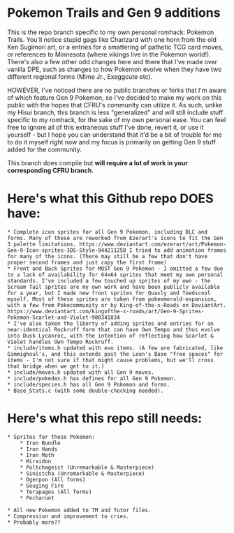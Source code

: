 # Pokemon Trails and Gen 9 additions

This is the repo branch specific to my own personal romhack: Pokemon Trails. You'll notice stupid gags like Charizard with one horn from the old Ken Sugimori art, or a entries for a smattering of pathetic TCG card moves, or references to Minnesota (where vikings live in the Pokemon world!). There's also a few other odd changes here and there that I've made over vanilla DPE, such as changes to how Pokemon evolve when they have two different regional forms (Mime Jr., Exeggcute etc).

HOWEVER, I've noticed there are no public branches or forks that I'm aware of which feature Gen 9 Pokemon, so I've decided to make my work on this public with the hopes that CFRU's community can utilize it. As such, unlike my Hisui branch, this branch is less "generalized" and will still include stuff specific to my romhack, for the sake of my own personal ease. You can feel free to ignore all of this extraneous stuff I've done, revert it, or use it yourself - but I hope you can understand that it'd be a bit of trouble for me to do it myself right now and my focus is primarily on getting Gen 9 stuff added for the community.

This branch does compile but **will require a lot of work in your corresponding CFRU branch**.

# Here's what this Github repo DOES have:

	* Complete icon sprites for all Gen 9 Pokemon, including DLC and forms. Many of these are reworked from Ezerart's icons to fit the Gen 3 palette limitations. https://www.deviantart.com/ezerart/art/Pokemon-Gen-9-Icon-sprites-3DS-Style-944211258 I tried to add animation frames for many of the icons. (There may still be a few that don't have proper second frames and just copy the first frame)
	* Front and Back Sprites for MOST Gen 9 Pokemon - I omitted a few due to a lack of availability for 64x64 sprites that meet my own personal standards. I've included a few touched up sprites of my own - the Scream Tail sprites are my own work and have been publicly available for a year, but I made new front sprites for Quaxly and Toedscool myself. Most of these sprites are taken from pokeemerald-expansion, with a few from Pokecommunity or by King-of-the-x-Roads on DeviantArt. https://www.deviantart.com/kingofthe-x-roads/art/Gen-9-Sprites-Pokemon-Scarlet-and-Violet-908341834
	* I've also taken the liberty of adding sprites and entries for an near-identical Rockruff form that can have Own Tempo and thus evolve into Dusk Lycanroc, with the intention of reflecting how Scarlet & Violet handles Own Tempo Rockruff.
	* include/items.h updated with evo items. (A few are fabricated, like Gimmighoul's, and this extends past the Leon's Base "free spaces" for items - I'm not sure if that might cause problems, but we'll cross that bridge when we get to it.)
	* include/moves.h updated with all Gen 9 moves.
	* include/pokedex.h has defines for all Gen 9 Pokemon.
	* include/species.h has all Gen 9 Pokemon and forms.
	* Base_Stats.c (with some double-checking needed).

# Here's what this repo still needs:

	* Sprites for these Pokemon:
		* Iron Bundle
		* Iron Hands
		* Iron Moth
		* Miraidon
		* Poltchageist (Unremarkable & Masterpiece)
		* Sinistcha (Unremarkable & Masterpiece)
		* Ogerpon (All forms)
		* Gouging Fire
		* Terapagos (All forms)
		* Pecharunt

	* All new Pokemon added to TM and Tutor files.
	* Compression and improvement to cries.
	* Probably more??
 
